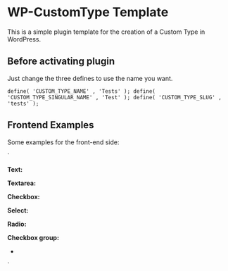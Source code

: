 WP-CustomType Template
======================

This is a simple plugin template for the creation of a Custom Type in WordPress.

Before activating plugin
------------------------

Just change the three defines to use the name you want.

`define( 'CUSTOM_TYPE_NAME' , 'Tests' );
define( 'CUSTOM_TYPE_SINGULAR_NAME' , 'Test' );
define( 'CUSTOM_TYPE_SLUG' , 'tests' );`

Frontend Examples
-----------------

Some examples for the front-end side:

`<?php $cf = get_post_custom();?>
<p><strong>Text: </strong><?php echo $cf['tests_text'][0]; ?></p>
<p><strong>Textarea: </strong><?php echo $cf['tests_textarea'][0]; ?></p>
<p><strong>Checkbox: </strong><?php echo $cf['tests_checkbox'][0]; ?></p>
<p><strong>Select: </strong><?php echo $cf['tests_select'][0]; ?></p>
<p><strong>Radio: </strong><?php echo $cf['tests_radio'][0]; ?></p>
<p><strong>Checkbox group: </strong>
<?php $values = unserialize($cf['tests_checkbox_group'][0]); ?>
<ul>
	<?php foreach ($values as $val): ?>
		<li><?php echo $val; ?></li>
	<?php endforeach; ?>
</ul>
</p>`

